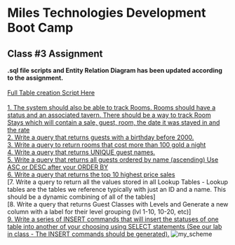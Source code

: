 

# Miles Technologies Development Boot Camp
## Class #3 Assignment


**.sql file scripts and Entity Relation Diagram has been updated according to the assignment.**
<br>
<br>
[Full Table creation Script Here](https://github.com/ssvtk/miles-tech-btcmp/blob/main/class3/fullScript_create.sql)
<br>
<br>
[1. The system should also be able to track Rooms. Rooms should have a status and an associated tavern. There should be a way to track Room Stays which will contain a sale, guest, room, the date it was stayed in and the rate ](#)
<br>
[2. Write a query that returns guests with a birthday before 2000. ](https://github.com/ssvtk/miles-tech-btcmp/blob/main/class3/1.sql)
<br>
[3. Write a query to return rooms that cost more than 100 gold a night](https://github.com/ssvtk/miles-tech-btcmp/blob/main/class3/3.sql)
<br>
[4. Write a query that returns UNIQUE guest names.](https://github.com/ssvtk/miles-tech-btcmp/blob/main/class3/4.sql)
<br>
[5. Write a query that returns all guests ordered by name (ascending) Use ASC or DESC after your ORDER BY ](https://github.com/ssvtk/miles-tech-btcmp/blob/main/class3/5.sql)
<br>
[6. Write a query that returns the top 10 highest price sales](https://github.com/ssvtk/miles-tech-btcmp/blob/main/class3/6.sql)
<br>
[7. Write a query to return all the values stored in all Lookup Tables - Lookup tables are the tables we reference typically with just an ID and a name. This should be a dynamic combining of all of the tables]
<br>
[8. Write a query that returns Guest Classes with Levels and Generate a new column with a label for their level grouping (lvl 1-10, 10-20, etc)]
<br>
[9. Write a series of INSERT commands that will insert the statuses of one table into another of your choosing using SELECT statements (See our lab in class - The INSERT commands should be generated).](https://github.com/ssvtk/miles-tech-btcmp/blob/main/class3/9.sql)
![my_scheme](https://user-images.githubusercontent.com/49266473/106093097-40fddb80-6162-11eb-9978-8e8f194a9d54.png)


